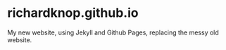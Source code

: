 # richardknop.github.io
My new website, using Jekyll and Github Pages, replacing the messy old website. 
